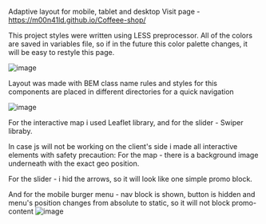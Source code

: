 Adaptive layout for mobile, tablet and desktop
Visit page - https://m00n41ld.github.io/Coffeee-shop/

This project styles were written using LESS preprocessor.
All of the colors are saved in variables file, so if in the future this color palette changes, it will be easy to restyle this page.

![image](https://user-images.githubusercontent.com/105647939/221505881-6a3ffd08-d615-45a9-80ec-827858abc2fb.png)

Layout was made with BEM class name rules and styles for this components are placed in different directories for a quick navigation 

![image](https://user-images.githubusercontent.com/105647939/221506630-0e87bd26-b0ed-4423-869c-eaf2ee4543eb.png)

For the interactive map i used Leaflet library, and for the slider - Swiper libraby. 

In case js will not be working on the client's side i made all interactive elements with safety precaution: 
For the map - there is a background image underneath with the exact geo position.

For the slider - i hid the arrows, so it will look like one simple promo block.

And for the mobile burger menu - nav block is shown, button is hidden and menu's position changes from absolute to static, so it will not block promo-content
![image](https://user-images.githubusercontent.com/105647939/221509056-3d7ecbee-f0ff-4b71-8c04-fe2505074608.png)

